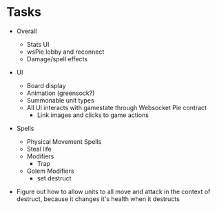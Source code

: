 # Tasks

- Overall

  - Stats UI
  - wsPie lobby and reconnect
  - Damage/spell effects

- UI

  - Board display
  - Animation (greensock?)
  - Summonable unit types
  - All UI interacts with gamestate through Websocket Pie contract
    - Link images and clicks to game actions

- Spells

  - Physical Movement Spells
  - Steal life
  - Modifiers
    - Trap
  - Golem Modifiers
    - set destruct

- Figure out how to allow units to all move and attack in the context of destruct, because it changes it's health when it destructs
